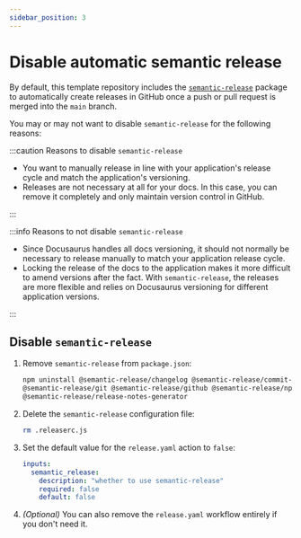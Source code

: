 ```yaml
---
sidebar_position: 3
---
```


# Disable automatic semantic release

By default, this template repository includes the [`semantic-release`](../../create/repo-structure.md#-releasercjs)
package to automatically create releases in GitHub once a push or pull request is merged into the
`main` branch.

You may or may not want to disable `semantic-release` for the following reasons:

:::caution Reasons to disable `semantic-release`

- You want to manually release in line with your application's release cycle and match
  the application's versioning.
- Releases are not necessary at all for your docs.
  In this case, you can remove it completely and only maintain version control in GitHub.

:::

:::info Reasons to not disable `semantic-release`

- Since Docusaurus handles all docs versioning, it should not normally be necessary to release
  manually to match your application release cycle.
- Locking the release of the docs to the application makes it more difficult to amend
  versions after the fact.
  With `semantic-release`, the releases are more flexible and relies on Docusaurus versioning
  for different application versions.

:::

## Disable `semantic-release`

1. Remove `semantic-release` from `package.json`:

   ```bash
   npm uninstall @semantic-release/changelog @semantic-release/commit-analyzer \
   @semantic-release/git @semantic-release/github @semantic-release/npm \
   @semantic-release/release-notes-generator
   ```

2. Delete the `semantic-release` configuration file:

   ```bash
   rm .releaserc.js
   ```

3. Set the default value for the `release.yaml` action to `false`:

   ```yaml title="release.yaml"
   inputs:
     semantic_release:
       description: "whether to use semantic-release"
       required: false
       default: false
   ```

4. _(Optional)_ You can also remove the `release.yaml` workflow entirely
  if you don't need it.
